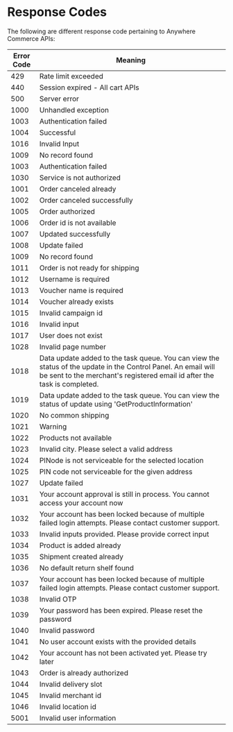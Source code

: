 # Response Codes
The following are different response code pertaining to Anywhere Commerce APIs:


Error Code | Meaning
---------- | -------
429 | Rate limit exceeded
440 | Session expired - All cart APIs
500 | Server error
1000 | Unhandled exception
1003 | Authentication failed
1004 | Successful
1016 | Invalid Input
1009 | No record found
1003 | Authentication failed
1030 | Service is not authorized
1001 | Order canceled already
1002 | Order canceled successfully
1005 | Order authorized
1006 | Order id is not available
1007 | Updated successfully
1008 | Update failed
1009 | No record found
1011 | Order is not ready for shipping
1012 | Username is required
1013 | Voucher name is required
1014 | Voucher already exists
1015 | Invalid campaign id
1016 | Invalid input
1017 | User does not exist
1028 | Invalid page number
1018 | Data update added to the task queue. You can view the status of the update in the Control Panel. An email will be sent to the merchant's registered email id after the task is completed.
1019 | Data update added to the task queue. You can view the status of update using 'GetProductInformation' 
1020 | No common shipping
1021 | Warning
1022 | Products not available
1023 | Invalid city. Please select a valid address
1024 | PINode is not serviceable for the selected location
1025 | PIN code not serviceable for the given address
1027 | Update failed
1031 | Your account approval is still in process. You cannot access your account now
1032 | Your account has been locked because of multiple failed login attempts.  Please contact customer support.
1033 | Invalid inputs provided. Please provide correct input
1034 | Product is added already
1035 | Shipment created already 
1036 | No default return shelf found
1037 | Your account has been locked because of multiple failed login attempts.  Please contact customer support.
1038 | Invalid OTP
1039 | Your password has been expired. Please reset the password
1040 | Invalid password
1041 | No user account exists with the provided details
1042 | Your account has not been activated yet. Please try later
1043 | Order is already authorized
1044 | Invalid delivery slot
1045 | Invalid merchant id
1046 | Invalid location id
5001 | Invalid user information


